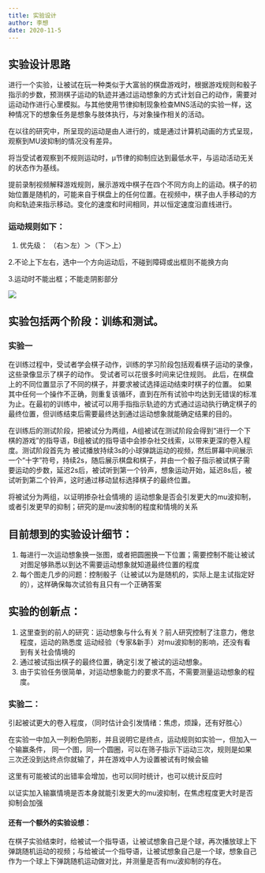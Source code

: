 ```yaml
---
title: 实验设计
author: 李想
date: 2020-11-5
---
```

## 实验设计思路
进行一个实验，让被试在玩一种类似于大富翁的棋盘游戏时，根据游戏规则和骰子指示的步数，预测棋子运动的轨迹并通过运动想象的方式计划自己的动作，需要对运动动作进行心里模拟。与其他使用节律抑制现象检查MNS活动的实验一样，这种情况下的想象任务是想象与肢体执行，与对象操作相关的活动。

在以往的研究中，所呈现的运动是由人进行的，或是通过计算机动画的方式呈现，观察到MU波抑制的情况没有差异。

将当受试者观察到不规则运动时，μ节律的抑制应达到最低水平，与运动活动无关的状态作为基线。

提前录制视频解释游戏规则，展示游戏中棋子在四个不同方向上的运动。棋子的初始位置是随机的，可能来自于棋盘上的任何位置。在视频中，棋子由人手移动的方向和轨迹来指示移动。变化的速度和时间相同，并以恒定速度沿直线进行。
### 运动规则如下：
1.	优先级：
（右＞左）＞（下＞上）

2.不论上下左右，选中一个方向运动后，不碰到障碍或出框则不能换方向
   
3.运动时不能出框；不能走阴影部分

![](https://likanzhan.github.io/ReadThinkWrite/Supporting_Information/2020-11-5-LX1-Fig-2.png)


## 实验包括两个阶段：训练和测试。
### 实验一
在训练过程中，受试者学会棋子动作，训练的学习阶段包括观看棋子运动的录像，这些录像显示了棋子的动作。 受试者可以花很多时间来记住规则。 此后，在棋盘上的不同位置显示了不同的棋子，并要求被试选择运动结束时棋子的位置。 如果其中任何一个操作不正确，则重复该循环，直到在所有试验中均达到无错误的标准为止。在最初的训练中，被试可以用手指指示轨迹的方式通过运动执行确定棋子的最终位置，但训练结束后需要最终达到通过运动想象就能确定结果的目的。

在训练后的测试阶段，把被试分为两组，A组被试在测试阶段会得到“进行一个下棋的游戏”的指导语，B组被试的指导语中会掺杂社交线索，以带来更深的卷入程度。测试阶段首先为
被试播放持续3s的小球弹跳运动的视频，然后屏幕中间展示一个“十字”符号，持续2s，随后展示棋盘和棋子，并由一个骰子指示被试棋子需要运动的步数，延迟2s后，被试听到第一个铃声，想象运动开始，延迟8s后，被试听到第二个铃声，这时通过移动鼠标选择棋子的最终位置。

将被试分为两组，以证明掺杂社会情境的 运动想象是否会引发更大的mu波抑制，或者引发更早的抑制；研究的是mu波抑制的程度和情境的关系

## 目前想到的实验设计细节：
1.	每进行一次运动想象换一张图，或者把圆圈换一下位置；需要控制不能让被试对图足够熟悉以到达不需要运动想象就知道最终位置的程度
2.	每个图走几步的问题：控制骰子（让被试以为是随机的，实际上是主试指定好的），这样确保每次试验有且只有一个正确答案

## 实验的创新点：
1.	这里查到的前人的研究：运动想象与什么有关？前人研究控制了注意力，倦怠程度，运动的熟悉度 运动经验（专家&新手）对mu波抑制的影响，还没有看到有关社会情境的
2.	通过被试指出棋子的最终位置，确定引发了被试的运动想象。
3.	由于实验任务很简单，对运动想象能力的要求不高，不需要测量运动想象的程度。

### 实验二：
引起被试更大的卷入程度，（同时估计会引发情绪：焦虑，烦躁，还有好胜心）
 
在实验一中加入一列粉色阴影，并且说明它是终点，运动规则如实验一，但加入一个输赢条件，
同一个图，同一个圆圈，可以在筛子指示下运动三次，规则是如果三次还没到达终点你就输了，并在游戏中人为设置被试有时候会输
 
这里有可能被试的出错率会增加，也可以同时统计，也可以统计反应时

以证实加入输赢情境是否本身就能引发更大的mu波抑制，在焦虑程度更大时是否抑制会加强

#### 还有一个额外的实验设想：
在棋子实验结束时，给被试一个指导语，让被试想象自己是个球，再次播放球上下弹跳随机运动的视频；与给被试一个指导语，让被试想象自己是一个球，想象自己作为一个球上下弹跳随机运动做对比，并测量是否有mu波抑制的存在。

